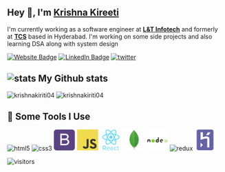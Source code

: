 <h2>Hey 👋, I'm <a href="https://krishnakiriti04.github.io/myportfolio/">Krishna Kireeti</a></h2>

<p>I'm currently working as a software engineer at <strong><a href="https://www.lntinfotech.com/">L&T Infotech</a></strong> and formerly at <strong><a href="https://www.tcs.com/">TCS</a></strong> based in Hyderabad. I'm working on some side projects and also learning DSA along with system design</p>

<p><a href="https://krishnakiriti04.github.io/myportfolio/" target="_blank"><img src="https://img.shields.io/badge/-portfolio-4E69C8?style=for-the-badge&amp;labelColor=4E69C8&amp;logo=Firefox&amp;link=https://stanleylim.me" alt="Website Badge"></a>  <a href="https://www.linkedin.com/in/krishna-kireeti-mamidi/" target="_blank"><img src="https://img.shields.io/badge/LinkedIn-0077B5?style=for-the-badge&logo=linkedin&logoColor=white" alt="LinkedIn Badge"></a>   <a href="https://twitter.com/krishnakiriti04" target="_blank"><img src="https://img.shields.io/badge/Twitter-1DA1F2?style=for-the-badge&logo=twitter&logoColor=white" alt="twitter"></a></p>

<!--
**krishnakiriti04/krishnakiriti04** is a ✨ _special_ ✨ repository because its `README.md` (this file) appears on your GitHub profile.-->
<!-- 
- Passionate web developer with experience in React Node MongoDB.
- 🔭 I’m currently working on ... Ecommerce website using React, Redux, Commerce Js and Firebase.
- 🌱 I’m currently learning ... Firebase
- 👯 I’m looking to collaborate on ...MERN and MEAN Stack applications 
- 📫 How to reach me: ...[Linkedin](https://www.linkedin.com/in/krishna-kireeti-mamidi/) -->
<h2> <img src="https://cdn-icons-png.flaticon.com/512/921/921591.png" alt="stats" width="25" height="25" />  My Github stats</h2>
<img src="https://github-readme-stats.vercel.app/api?username=krishnakiriti04&show_icons=true&count_private=true&theme=radical&hide=contribs,issues" alt="krishnakiriti04" />
<img src="https://github-readme-stats.vercel.app/api/top-langs/?username=krishnakiriti04&layout=compact&hide=python" alt="krishnakiriti04" />

<h2>🚀 Some Tools I Use</h2>
<p align="left">
<img src="https://cdn.worldvectorlogo.com/logos/html-1.svg" alt="html5" width="50" height="50" />
<img src="https://cdn.worldvectorlogo.com/logos/css-3.svg" alt="css3" width="50" height="50" />
<img src="https://raw.githubusercontent.com/devicons/devicon/master/icons/bootstrap/bootstrap-plain.svg" alt="bootstrap" width="50" height="50" />
<img src="https://raw.githubusercontent.com/devicons/devicon/master/icons/javascript/javascript-original.svg" alt="javascript" width="50" height="50" />
<img src="https://raw.githubusercontent.com/devicons/devicon/master/icons/react/react-original-wordmark.svg" alt="react" width="50" height="50" />
<!-- <img src="https://raw.githubusercontent.com/devicons/devicon/master/icons/typescript/typescript-original.svg" alt="typescript" width="25" height="25" /> -->
<img src="https://raw.githubusercontent.com/devicons/devicon/master/icons/mongodb/mongodb-original.svg" alt="mongodb" width="50" height="50" />
<img src="https://raw.githubusercontent.com/devicons/devicon/master/icons/nodejs/nodejs-original-wordmark.svg" alt="nodejs" width="50" height="50" />
<img src="https://cdn.worldvectorlogo.com/logos/redux.svg" alt="redux" width="50" height="50" />
<img src="https://raw.githubusercontent.com/devicons/devicon/master/icons/heroku/heroku-plain.svg" alt="heroku" width="50" height="50" />
</p>

<!-- [![Top Langs](https://github-readme-stats.vercel.app/api/top-langs/?username=krishnakiriti04&layout=compact)](https://github.com/krishnakiriti04/github-readme-stats) -->
<p><img src="https://visitor-badge.glitch.me/badge?page_id=krishnakiriti04.krishnakiriti04" alt="visitors"></p>
